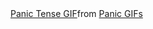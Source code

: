 <div class="tenor-gif-embed" data-postid="14674966" data-share-method="host" data-aspect-ratio="1.77778" data-width="100%"><a href="https://tenor.com/view/panic-tense-cut-it-someone-help-chuck-gif-14674966">Panic Tense GIF</a>from <a href="https://tenor.com/search/panic-gifs">Panic GIFs</a></div> <script type="text/javascript" async src="https://tenor.com/embed.js"></script>
